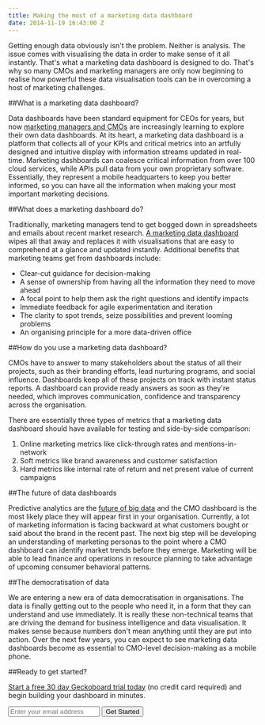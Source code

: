 ```yaml
---
title: Making the most of a marketing data dashboard
date: 2014-11-19 16:43:00 Z
---
```


Getting enough data obviously isn't the problem. Neither is analysis. The issue comes with visualising the data in order to make sense of it all instantly. That's what a marketing data dashboard is designed to do. That's why so many CMOs and marketing managers are only now beginning to realise how powerful these data visualisation tools can be in overcoming a host of marketing challenges.

##What is a marketing data dashboard?

Data dashboards have been standard equipment for CEOs for years, but now [marketing managers and CMOs](https://www.geckoboard.com/blog/rhys-taylor-cmo-at-saasu-on-why-data-visibility-is-everything/) are increasingly learning to explore their own data dashboards. At its heart, a marketing data dashboard is a platform that collects all of your KPIs and critical metrics into an artfully designed and intuitive display with information streams updated in real-time. Marketing dashboards can coalesce critical information from over 100 cloud services, while APIs pull data from your own proprietary software. Essentially, they represent a mobile headquarters to keep you better informed, so you can have all the information when making your most important marketing decisions.

##What does a marketing dashboard do?

Traditionally, marketing managers tend to get bogged down in spreadsheets and emails about recent market research. [A marketing data dashboard](/learn/dashboard-examples/marketing-dashboard-example/) wipes all that away and replaces it with visualisations that are easy to comprehend at a glance and updated instantly. Additional benefits that marketing teams get from dashboards include:

- Clear-cut guidance for decision-making
- A sense of ownership from having all the information they need to move ahead
- A focal point to help them ask the right questions and identify impacts
- Immediate feedback for agile experimentation and iteration
- The clarity to spot trends, seize possibilities and prevent looming problems
- An organising principle for a more data-driven office

##How do you use a marketing data dashboard?

CMOs have to answer to many stakeholders about the status of all their projects, such as their branding efforts, lead nurturing programs, and social influence. Dashboards keep all of these projects on track with instant status reports. A dashboard can provide ready answers as soon as they're needed, which improves communication, confidence and transparency across the organisation.

There are essentially three types of metrics that a marketing data dashboard should have available for testing and side-by-side comparison:

1. Online marketing metrics like click-through rates and mentions-in-network
2. Soft metrics like brand awareness and customer satisfaction
3. Hard metrics like internal rate of return and net present value of current campaigns


##The future of data dashboards

Predictive analytics are the [future of big data](https://www.geckoboard.com/blog/interview-with-brian-kardon-cmo-lattice-engines-about-the-future-of-big-data-and-what-startups-can-do-today-to-leverage-the-power-of-data/) and the CMO dashboard is the most likely place they will appear first in your organisation. Currently, a lot of marketing information is facing backward at what customers bought or said about the brand in the recent past. The next big step will be developing an understanding of marketing personas to the point where a CMO dashboard can identify market trends before they emerge. Marketing will be able to lead finance and operations in resource planning to take advantage of upcoming consumer behavioral patterns.

##The democratisation of data

We are entering a new era of data democratisation in organisations. The data is finally getting out to the people who need it, in a form that they can understand and use immediately. It is really these non-technical teams that are driving the demand for business intelligence and data visualisation. It makes sense because numbers don't mean anything until they are put into action. Over the next few years, you can expect to see marketing data dashboards become as essential to CMO-level decision-making as a mobile phone.

##Ready to get started?

[Start a free 30 day Geckoboard trial today](https://www.geckoboard.com/try-geckoboard/) (no credit card required) and begin building your dashboard in minutes.

<form action="/try-geckoboard/" method="get" class="inline__signup-form">
<input type="email" name="email" placeholder="Enter your email address" />
<button class="btn">Get Started</button>
</form>
